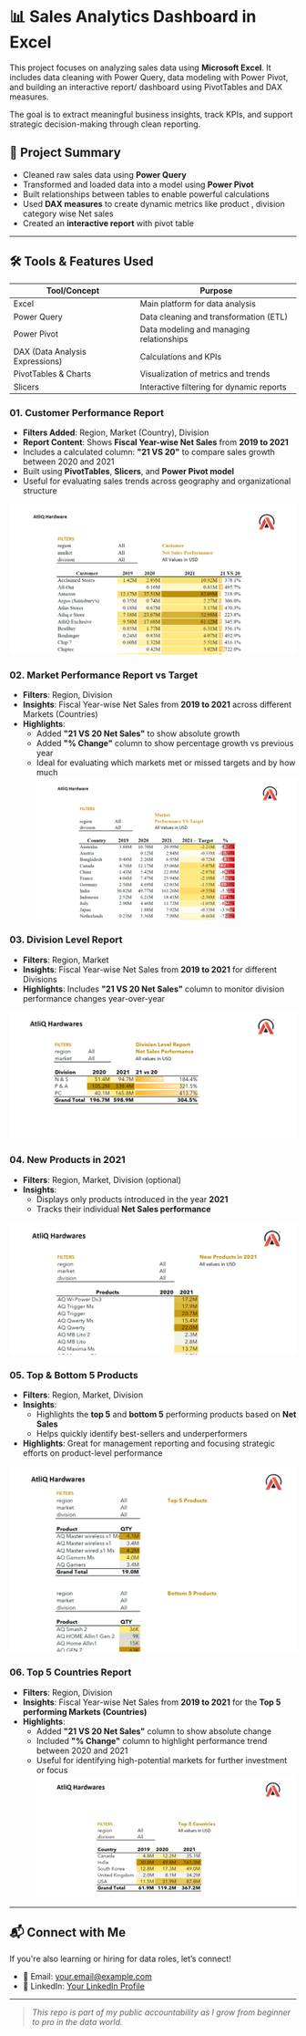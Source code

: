# 📊 Sales Analytics Dashboard in Excel

This project focuses on analyzing sales data using **Microsoft Excel**. It includes data cleaning with Power Query, data modeling with Power Pivot, and building an interactive report/ dashboard using PivotTables and DAX measures.

The goal is to extract meaningful business insights, track KPIs, and support strategic decision-making through clean reporting.


## 🧾 Project Summary

- Cleaned raw sales data using **Power Query**
- Transformed and loaded data into a model using **Power Pivot**
- Built relationships between tables to enable powerful calculations
- Used **DAX measures** to create dynamic metrics like product , division category wise Net sales 
- Created an **interactive report** with  pivot table


---

## 🛠️ Tools & Features Used

| Tool/Concept       | Purpose                                      |
|--------------------|----------------------------------------------|
| Excel              | Main platform for data analysis              |
| Power Query        | Data cleaning and transformation (ETL)       |
| Power Pivot        | Data modeling and managing relationships     |
| DAX (Data Analysis Expressions) | Calculations and KPIs         |
| PivotTables & Charts | Visualization of metrics and trends       |
| Slicers            | Interactive filtering for dynamic reports    |


### 01. Customer Performance Report
- **Filters Added**: Region, Market (Country), Division
- **Report Content**: Shows **Fiscal Year-wise Net Sales** from **2019 to 2021**
- Includes a calculated column: **"21 VS 20"** to compare sales growth between 2020 and 2021
- Built using **PivotTables**, **Slicers**, and **Power Pivot model**
- Useful for evaluating sales trends across geography and organizational structure

![Customer Performance Report](https://github.com/ataulmaola/Excel-Analytics/blob/428ba8a29bbf71f810291756c1eef122f6443fee/01.png)



### 02. Market Performance Report vs Target
- **Filters**: Region, Division
- **Insights**: Fiscal Year-wise Net Sales from **2019 to 2021** across different Markets (Countries)
- **Highlights**:
  - Added **"21 VS 20 Net Sales"** to show absolute growth
  - Added **"% Change"** column to show percentage growth vs previous year
  - Ideal for evaluating which markets met or missed targets and by how much
![Market Performance Report](https://github.com/ataulmaola/Excel-Analytics/blob/9c2c49658647b25521fd59f5a056e9bad0291606/02.png)

### 03. Division Level Report
- **Filters**: Region, Market
- **Insights**: Fiscal Year-wise Net Sales from **2019 to 2021** for different Divisions
- **Highlights**: Includes **"21 VS 20 Net Sales"** column to monitor division performance changes year-over-year

![Division Level Report](https://github.com/ataulmaola/Excel-Analytics/blob/cd0ea9d3555f5c9349a402baf03581c6e9d08a58/03.png)

### 04. New Products in 2021
- **Filters**: Region, Market, Division (optional)
- **Insights**:
  - Displays only products introduced in the year **2021**
  - Tracks their individual **Net Sales performance**
 
![New Products in 2021](https://github.com/ataulmaola/Excel-Analytics/blob/56dbe1d3583b319e9e43d5a80a37dec085a21561/04.png)  

### 05. Top & Bottom 5 Products
- **Filters**: Region, Market, Division
- **Insights**:
  - Highlights the **top 5** and **bottom 5** performing products based on **Net Sales**
  - Helps quickly identify best-sellers and underperformers
- **Highlights**: Great for management reporting and focusing strategic efforts on product-level performance

![Top Bottom Products](https://github.com/ataulmaola/Excel-Analytics/blob/739c2e9c396f99c0b1dbf56811ccec990417c01a/05.png)  

### 06. Top 5 Countries Report
- **Filters**: Region, Division
- **Insights**: Fiscal Year-wise Net Sales from **2019 to 2021** for the **Top 5 performing Markets (Countries)**
- **Highlights**:
  - Added **"21 VS 20 Net Sales"** column to show absolute change
  - Included **"% Change"** column to highlight performance trend between 2020 and 2021
  - Useful for identifying high-potential markets for further investment or focus
![Top 5 Countries](https://github.com/ataulmaola/Excel-Analytics/blob/28b317d228d207ddfc5b22210eeae0a997326bec/06.png)
---

## 📬 Connect with Me

If you're also learning or hiring for data roles, let’s connect!

- 📧 Email: your.email@example.com
- 🔗 LinkedIn: [Your LinkedIn Profile](https://www.linkedin.com/in/yourname)

---

> _This repo is part of my public accountability as I grow from beginner to pro in the data world._
